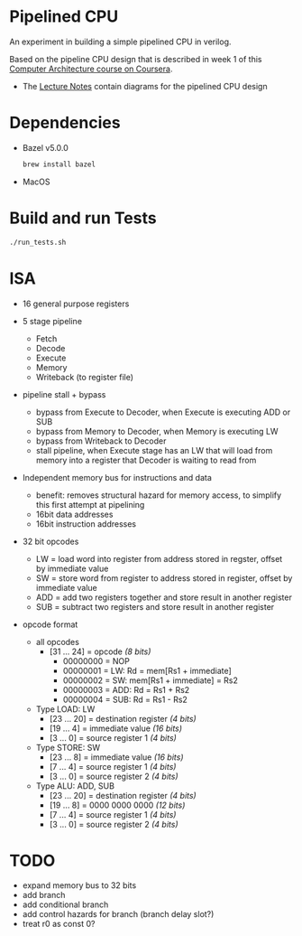 # Pipelined CPU

An experiment in building a simple pipelined CPU in verilog.

Based on the pipeline CPU design that is described in week 1 of this [Computer Architecture course on Coursera](https://www.coursera.org/learn/comparch/home/week/1).
- The [Lecture Notes](https://d396qusza40orc.cloudfront.net/comparch%2Fcomparch-002%2Flecture_slides%2FSD2_XAek1vrBgk.pdf) contain diagrams for the pipelined CPU design

# Dependencies

- Bazel v5.0.0

   ```bash
   brew install bazel
   ```

- MacOS

# Build and run Tests

``` bash
./run_tests.sh
```

# ISA

- 16 general purpose registers

- 5 stage pipeline
  - Fetch
  - Decode
  - Execute
  - Memory
  - Writeback (to register file)

- pipeline stall + bypass
  - bypass from Execute to Decoder, when Execute is executing ADD or SUB
  - bypass from Memory to Decoder, when Memory is executing LW
  - bypass from Writeback to Decoder
  - stall pipeline, when Execute stage has an LW that will load from memory into a register that Decoder is waiting to read from

- Independent memory bus for instructions and data
  - benefit: removes structural hazard for memory access, to simplify this first attempt at pipelining
  - 16bit data addresses
  - 16bit instruction addresses

- 32 bit opcodes
  - LW = load word into register from address stored in regster, offset by immediate value
  - SW = store word from register to address stored in register, offset by immediate value
  - ADD = add two registers together and store result in another register
  - SUB = subtract two registers and store result in another register

- opcode format
  - all opcodes
    - [31 ... 24] = opcode *(8 bits)*
        - 00000000 = NOP
        - 00000001 = LW: Rd = mem[Rs1 + immediate]
        - 00000002 = SW: mem[Rs1 + immediate] = Rs2
        - 00000003 = ADD: Rd = Rs1 + Rs2
        - 00000004 = SUB: Rd = Rs1 - Rs2
  - Type LOAD: LW
    - [23 ... 20] = destination register *(4 bits)*
    - [19 ... 4] = immediate value *(16 bits)*
    - [3 ... 0] = source register 1 *(4 bits)*
  - Type STORE: SW
    - [23 ... 8] = immediate value *(16 bits)*
    - [7 ... 4] = source register 1 *(4 bits)*
    - [3 ... 0] = source register 2 *(4 bits)*
  - Type ALU: ADD, SUB
    - [23 ... 20] = destination register *(4 bits)*
    - [19 ... 8] = 0000 0000 0000 *(12 bits)*
    - [7 ... 4] = source register 1 *(4 bits)*
    - [3 ... 0] = source register 2 *(4 bits)*

# TODO

- expand memory bus to 32 bits
- add branch
- add conditional branch
- add control hazards for branch (branch delay slot?)
- treat r0 as const 0?
